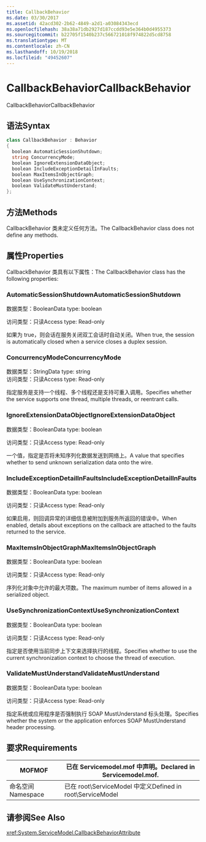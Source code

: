 ```yaml
---
title: CallbackBehavior
ms.date: 03/30/2017
ms.assetid: 42acd302-2b62-4849-a2d1-a03084343ecd
ms.openlocfilehash: 38a38a71db2927d187ccdd93e5e364b0d4955373
ms.sourcegitcommit: b22705f1540b237c566721018f974822d5cd8758
ms.translationtype: MT
ms.contentlocale: zh-CN
ms.lasthandoff: 10/19/2018
ms.locfileid: "49452607"
---
```

# <a name="callbackbehavior"></a><span data-ttu-id="5da3f-102">CallbackBehavior</span><span class="sxs-lookup"><span data-stu-id="5da3f-102">CallbackBehavior</span></span>
<span data-ttu-id="5da3f-103">CallbackBehavior</span><span class="sxs-lookup"><span data-stu-id="5da3f-103">CallbackBehavior</span></span>  
  
## <a name="syntax"></a><span data-ttu-id="5da3f-104">语法</span><span class="sxs-lookup"><span data-stu-id="5da3f-104">Syntax</span></span>  
  
```csharp
class CallbackBehavior : Behavior  
{  
  boolean AutomaticSessionShutdown;  
  string ConcurrencyMode;  
  boolean IgnoreExtensionDataObject;  
  boolean IncludeExceptionDetailInFaults;  
  boolean MaxItemsInObjectGraph;  
  boolean UseSynchronizationContext;  
  boolean ValidateMustUnderstand;  
};  
```  
  
## <a name="methods"></a><span data-ttu-id="5da3f-105">方法</span><span class="sxs-lookup"><span data-stu-id="5da3f-105">Methods</span></span>  
 <span data-ttu-id="5da3f-106">CallbackBehavior 类未定义任何方法。</span><span class="sxs-lookup"><span data-stu-id="5da3f-106">The CallbackBehavior class does not define any methods.</span></span>  
  
## <a name="properties"></a><span data-ttu-id="5da3f-107">属性</span><span class="sxs-lookup"><span data-stu-id="5da3f-107">Properties</span></span>  
 <span data-ttu-id="5da3f-108">CallbackBehavior 类具有以下属性：</span><span class="sxs-lookup"><span data-stu-id="5da3f-108">The CallbackBehavior class has the following properties:</span></span>  
  
### <a name="automaticsessionshutdown"></a><span data-ttu-id="5da3f-109">AutomaticSessionShutdown</span><span class="sxs-lookup"><span data-stu-id="5da3f-109">AutomaticSessionShutdown</span></span>  
 <span data-ttu-id="5da3f-110">数据类型：Boolean</span><span class="sxs-lookup"><span data-stu-id="5da3f-110">Data type: boolean</span></span>  
  
 <span data-ttu-id="5da3f-111">访问类型：只读</span><span class="sxs-lookup"><span data-stu-id="5da3f-111">Access type: Read-only</span></span>  
  
 <span data-ttu-id="5da3f-112">如果为 true，则会话在服务关闭双工会话时自动关闭。</span><span class="sxs-lookup"><span data-stu-id="5da3f-112">When true, the session is automatically closed when a service closes a duplex session.</span></span>  
  
### <a name="concurrencymode"></a><span data-ttu-id="5da3f-113">ConcurrencyMode</span><span class="sxs-lookup"><span data-stu-id="5da3f-113">ConcurrencyMode</span></span>  
 <span data-ttu-id="5da3f-114">数据类型：String</span><span class="sxs-lookup"><span data-stu-id="5da3f-114">Data type: string</span></span>  
<span data-ttu-id="5da3f-115">访问类型：只读</span><span class="sxs-lookup"><span data-stu-id="5da3f-115">Access type: Read-only</span></span>  
  
 <span data-ttu-id="5da3f-116">指定服务是支持一个线程、多个线程还是支持可重入调用。</span><span class="sxs-lookup"><span data-stu-id="5da3f-116">Specifies whether the service supports one thread, multiple threads, or reentrant calls.</span></span>  
  
### <a name="ignoreextensiondataobject"></a><span data-ttu-id="5da3f-117">IgnoreExtensionDataObject</span><span class="sxs-lookup"><span data-stu-id="5da3f-117">IgnoreExtensionDataObject</span></span>  
 <span data-ttu-id="5da3f-118">数据类型：Boolean</span><span class="sxs-lookup"><span data-stu-id="5da3f-118">Data type: boolean</span></span>  
  
 <span data-ttu-id="5da3f-119">访问类型：只读</span><span class="sxs-lookup"><span data-stu-id="5da3f-119">Access type: Read-only</span></span>  
  
 <span data-ttu-id="5da3f-120">一个值，指定是否将未知序列化数据发送到网络上。</span><span class="sxs-lookup"><span data-stu-id="5da3f-120">A value that specifies whether to send unknown serialization data onto the wire.</span></span>  
  
### <a name="includeexceptiondetailinfaults"></a><span data-ttu-id="5da3f-121">IncludeExceptionDetailInFaults</span><span class="sxs-lookup"><span data-stu-id="5da3f-121">IncludeExceptionDetailInFaults</span></span>  
 <span data-ttu-id="5da3f-122">数据类型：Boolean</span><span class="sxs-lookup"><span data-stu-id="5da3f-122">Data type: boolean</span></span>  
  
 <span data-ttu-id="5da3f-123">访问类型：只读</span><span class="sxs-lookup"><span data-stu-id="5da3f-123">Access type: Read-only</span></span>  
  
 <span data-ttu-id="5da3f-124">如果启用，则回调异常的详细信息被附加到服务所返回的错误中。</span><span class="sxs-lookup"><span data-stu-id="5da3f-124">When enabled, details about exceptions on the callback are attached to the faults returned to the service.</span></span>  
  
### <a name="maxitemsinobjectgraph"></a><span data-ttu-id="5da3f-125">MaxItemsInObjectGraph</span><span class="sxs-lookup"><span data-stu-id="5da3f-125">MaxItemsInObjectGraph</span></span>  
 <span data-ttu-id="5da3f-126">数据类型：Boolean</span><span class="sxs-lookup"><span data-stu-id="5da3f-126">Data type: boolean</span></span>  
  
 <span data-ttu-id="5da3f-127">访问类型：只读</span><span class="sxs-lookup"><span data-stu-id="5da3f-127">Access type: Read-only</span></span>  
  
 <span data-ttu-id="5da3f-128">序列化对象中允许的最大项数。</span><span class="sxs-lookup"><span data-stu-id="5da3f-128">The maximum number of items allowed in a serialized object.</span></span>  
  
### <a name="usesynchronizationcontext"></a><span data-ttu-id="5da3f-129">UseSynchronizationContext</span><span class="sxs-lookup"><span data-stu-id="5da3f-129">UseSynchronizationContext</span></span>  
 <span data-ttu-id="5da3f-130">数据类型：Boolean</span><span class="sxs-lookup"><span data-stu-id="5da3f-130">Data type: boolean</span></span>  
  
 <span data-ttu-id="5da3f-131">访问类型：只读</span><span class="sxs-lookup"><span data-stu-id="5da3f-131">Access type: Read-only</span></span>  
  
 <span data-ttu-id="5da3f-132">指定是否使用当前同步上下文来选择执行的线程。</span><span class="sxs-lookup"><span data-stu-id="5da3f-132">Specifies whether to use the current synchronization context to choose the thread of execution.</span></span>  
  
### <a name="validatemustunderstand"></a><span data-ttu-id="5da3f-133">ValidateMustUnderstand</span><span class="sxs-lookup"><span data-stu-id="5da3f-133">ValidateMustUnderstand</span></span>  
 <span data-ttu-id="5da3f-134">数据类型：Boolean</span><span class="sxs-lookup"><span data-stu-id="5da3f-134">Data type: boolean</span></span>  
  
 <span data-ttu-id="5da3f-135">访问类型：只读</span><span class="sxs-lookup"><span data-stu-id="5da3f-135">Access type: Read-only</span></span>  
  
 <span data-ttu-id="5da3f-136">指定系统或应用程序是否强制执行 SOAP MustUnderstand 标头处理。</span><span class="sxs-lookup"><span data-stu-id="5da3f-136">Specifies whether the system or the application enforces SOAP MustUnderstand header processing.</span></span>  
  
## <a name="requirements"></a><span data-ttu-id="5da3f-137">要求</span><span class="sxs-lookup"><span data-stu-id="5da3f-137">Requirements</span></span>  
  
|<span data-ttu-id="5da3f-138">MOF</span><span class="sxs-lookup"><span data-stu-id="5da3f-138">MOF</span></span>|<span data-ttu-id="5da3f-139">已在 Servicemodel.mof 中声明。</span><span class="sxs-lookup"><span data-stu-id="5da3f-139">Declared in Servicemodel.mof.</span></span>|  
|---------|-----------------------------------|  
|<span data-ttu-id="5da3f-140">命名空间</span><span class="sxs-lookup"><span data-stu-id="5da3f-140">Namespace</span></span>|<span data-ttu-id="5da3f-141">已在 root\ServiceModel 中定义</span><span class="sxs-lookup"><span data-stu-id="5da3f-141">Defined in root\ServiceModel</span></span>|  
  
## <a name="see-also"></a><span data-ttu-id="5da3f-142">请参阅</span><span class="sxs-lookup"><span data-stu-id="5da3f-142">See Also</span></span>  
 <xref:System.ServiceModel.CallbackBehaviorAttribute>
